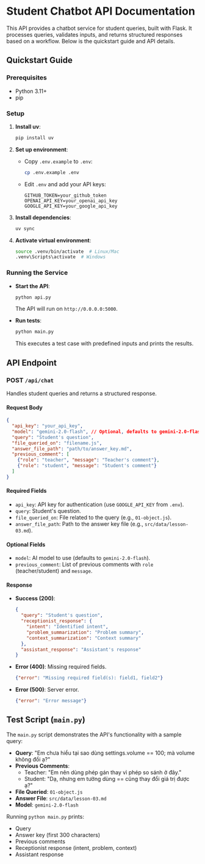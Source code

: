 # Student Chatbot API Documentation

This API provides a chatbot service for student queries, built with Flask. It processes queries, validates inputs, and returns structured responses based on a workflow. Below is the quickstart guide and API details.

## Quickstart Guide

### Prerequisites
- Python 3.11+
- pip

### Setup
1. **Install uv**:
   ```bash
   pip install uv
   ```

2. **Set up environment**:
   - Copy `.env.example` to `.env`:
     ```bash
     cp .env.example .env
     ```
   - Edit `.env` and add your API keys:
     ```
     GITHUB_TOKEN=your_github_token
     OPENAI_API_KEY=your_openai_api_key
     GOOGLE_API_KEY=your_google_api_key
     ```

3. **Install dependencies**:
   ```bash
   uv sync
   ```

4. **Activate virtual environment**:
   ```bash
   source .venv/bin/activate  # Linux/Mac
   .venv\Scripts\activate  # Windows
   ```

### Running the Service
- **Start the API**:
  ```bash
  python api.py
  ```
  The API will run on `http://0.0.0.0:5000`.

- **Run tests**:
  ```bash
  python main.py
  ```
  This executes a test case with predefined inputs and prints the results.

## API Endpoint

### POST `/api/chat`

Handles student queries and returns a structured response.

#### Request Body
```json
{
  "api_key": "your_api_key",
  "model": "gemini-2.0-flash", // Optional, defaults to gemini-2.0-flash
  "query": "Student's question",
  "file_queried_on": "filename.js",
  "answer_file_path": "path/to/answer_key.md",
  "previous_comment": [
    {"role": "teacher", "message": "Teacher's comment"},
    {"role": "student", "message": "Student's comment"}
  ]
}
```

#### Required Fields
- `api_key`: API key for authentication (use `GOOGLE_API_KEY` from `.env`).
- `query`: Student's question.
- `file_queried_on`: File related to the query (e.g., `01-object.js`).
- `answer_file_path`: Path to the answer key file (e.g., `src/data/lesson-03.md`).

#### Optional Fields
- `model`: AI model to use (defaults to `gemini-2.0-flash`).
- `previous_comment`: List of previous comments with `role` (teacher/student) and `message`.

#### Response
- **Success (200)**:
  ```json
  {
    "query": "Student's question",
    "receptionist_response": {
      "intent": "Identified intent",
      "problem_summarization": "Problem summary",
      "context_summarization": "Context summary"
    },
    "assistant_response": "Assistant's response"
  }
  ```
- **Error (400)**: Missing required fields.
  ```json
  {"error": "Missing required field(s): field1, field2"}
  ```
- **Error (500)**: Server error.
  ```json
  {"error": "Error message"}
  ```

## Test Script (`main.py`)
The `main.py` script demonstrates the API's functionality with a sample query:
- **Query**: "Em chưa hiểu tại sao dùng settings.volume == 100; mà volume không đổi ạ?"
- **Previous Comments**:
  - Teacher: "Em nên dùng phép gán thay vì phép so sánh ở đây."
  - Student: "Dạ, nhưng em tưởng dùng == cũng thay đổi giá trị được ạ?"
- **File Queried**: `01-object.js`
- **Answer File**: `src/data/lesson-03.md`
- **Model**: `gemini-2.0-flash`

Running `python main.py` prints:
- Query
- Answer key (first 300 characters)
- Previous comments
- Receptionist response (intent, problem, context)
- Assistant response
